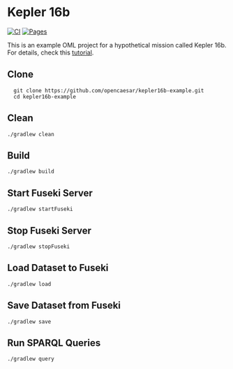 # Kepler 16b

[![CI](https://github.com/opencaesar/kepler16b-example/actions/workflows/ci.yml/badge.svg)](https://github.com/opencaesar/kepler16b-example/actions/workflows/ci.yml)
[![Pages](https://img.shields.io/badge/Pages-HTML-blue)](http://opencaesar.github.io/kepler16b-example/) 

This is an example OML project for a hypothetical mission called Kepler 16b. For details, check this [tutorial](http://www.opencaesar.io/oml-tutorials/#tutorial2).

## Clone
```
  git clone https://github.com/opencaesar/kepler16b-example.git
  cd kepler16b-example
```

## Clean
```
./gradlew clean
```

## Build
```
./gradlew build
```

## Start Fuseki Server
```
./gradlew startFuseki
```

## Stop Fuseki Server
```
./gradlew stopFuseki
```

## Load Dataset to Fuseki
```
./gradlew load
```

## Save Dataset from Fuseki
```
./gradlew save
```

## Run SPARQL Queries
```
./gradlew query
```
